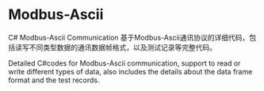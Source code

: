 # Modbus-Ascii
C# Modbus-Ascii Communication
基于Modbus-Ascii通讯协议的详细代码，包括读写不同类型数据的通讯数据帧格式，以及测试记录等完整代码。

Detailed C#codes for Modbus-Ascii communication, support to read or write different types of data, also includes the details about the data frame format and the test records.
